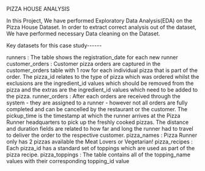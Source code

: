 PIZZA HOUSE ANALYSIS

In this Project, We have performed Exploratory Data Analysis(EDA) on the Pizza House Dataset.
In order to extract correct analysis out of the dataset, We have performed necessary Data cleaning on the Dataset.



Key datasets for this case study------

runners : The table shows the registration_date for each new runner
customer_orders : Customer pizza orders are captured in the customer_orders table with 1 row for each individual pizza that is part of the order. The pizza_id relates to the type of pizza which was ordered whilst the exclusions are the ingredient_id values which should be removed from the pizza and the extras are the ingredient_id values which need to be added to the pizza.
runner_orders : After each orders are received through the system - they are assigned to a runner - however not all orders are fully completed and can be cancelled by the restaurant or the customer. The pickup_time is the timestamp at which the runner arrives at the Pizza Runner headquarters to pick up the freshly cooked pizzas. The distance and duration fields are related to how far and long the runner had to travel to deliver the order to the respective customer.
pizza_names : Pizza Runner only has 2 pizzas available the Meat Lovers or Vegetarian!
pizza_recipes : Each pizza_id has a standard set of toppings which are used as part of the pizza recipe.
pizza_toppings : The table contains all of the topping_name values with their corresponding topping_id value
